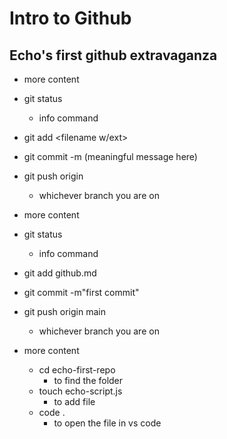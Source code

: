 # Intro to Github

## Echo's first github extravaganza

- more content
- git status
    - info command
- git add <filename w/ext>
- git commit -m (meaningful message here)
- git push origin <branchname>
    - whichever branch you are on

- more content
- git status
    - info command
- git add github.md
- git commit -m"first commit"
- git push origin main
    - whichever branch you are on

- more content 
    - cd echo-first-repo
        + to find the folder
    - touch echo-script.js 
        + to add file
    - code .
        + to open the file in vs code
        
